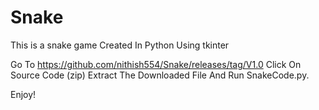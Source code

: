 # Snake
This is a snake game Created In Python Using tkinter

Go To https://github.com/nithish554/Snake/releases/tag/V1.0
Click On Source Code (zip) Extract The Downloaded File And Run SnakeCode.py.

Enjoy!
